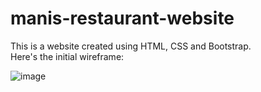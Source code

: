 # manis-restaurant-website
This is a website created using HTML, CSS and Bootstrap. <br>
Here's the initial wireframe: 

![image](https://user-images.githubusercontent.com/54648581/163625248-16f8aa16-05d7-4dcd-812a-95d983cc0269.png)
